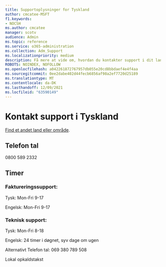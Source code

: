 ```yaml
---
title: Supportoplysninger for Tyskland
author: cmcatee-MSFT
f1.keywords:
- NOCSH
ms.author: cmcatee
manager: scotv
audience: Admin
ms.topic: reference
ms.service: o365-administration
ms.collection: Adm_Support
ms.localizationpriority: medium
description: Få mere at vide om, hvordan du kontakter support i dit land eller område.
ROBOTS: NOINDEX, NOFOLLOW
ms.openlocfilehash: a042261872767957db055e20cd8bbdaef4e4f4aa
ms.sourcegitcommit: 0ee2dabe402d44fecb6856af98a2ef7720d25189
ms.translationtype: MT
ms.contentlocale: da-DK
ms.lasthandoff: 12/09/2021
ms.locfileid: "63590149"
---
```

# <a name="contact-support-for-germany"></a>Kontakt support i Tyskland

[Find et andet land eller område](../get-help-support.md).

## <a name="phone-number"></a>Telefon tal
0800 589 2332

## <a name="hours"></a>Timer
### <a name="billing-support"></a>Faktureringssupport:

Tysk: Mon-Fri 9-17

Engelsk: Mon-Fri 9-17

### <a name="technical-support"></a>Teknisk support:

Tysk: Mon-Fri 8-18

Engelsk: 24 timer i døgnet, syv dage om ugen

Alternativt Telefon tal: 069 380 789 508

Lokal opkaldstakst
